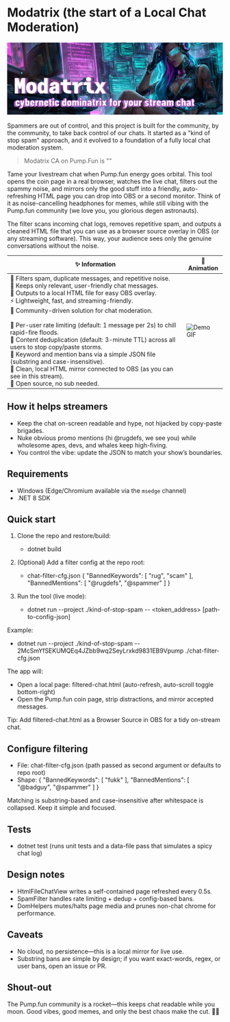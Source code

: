 ﻿# Modatrix (the start of a Local Chat Moderation)

![Demo GIF](./banner.jpg)

Spammers are out of control, and this project is built for the community, by the community, to take back control of our chats.
It started as a "kind of stop spam" approach, and it evolved to a foundation of a fully local chat moderation system.

> Modatrix CA on Pump.Fun is ""

Tame your livestream chat when Pump.fun energy goes orbital. This tool opens the coin page in a real browser, watches the live chat, filters out the spammy noise, and mirrors only the good stuff into a friendly, auto-refreshing HTML page you can drop into OBS or a second monitor. Think of it as noise-cancelling headphones for memes, while still vibing with the Pump.fun community (we love you, you glorious degen astronauts).

The filter scans incoming chat logs, removes repetitive spam, and outputs a cleaned HTML file that you can use as a browser source overlay in OBS (or any streaming software). This way, your audience sees only the genuine conversations without the noise.

| ✨ Information | 🧾 Animation |
|---------|---------|
| 🚫 Filters spam, duplicate messages, and repetitive noise. <br> 👤 Keeps only relevant, user-friendly chat messages. <br> 📂 Outputs to a local HTML file for easy OBS overlay. <br> ⚡ Lightweight, fast, and streaming-friendly. <br> 🤝 Community-driven solution for chat moderation. <br><br> 🔸 Per-user rate limiting (default: 1 message per 2s) to chill rapid-fire floods. <br> 🔸 Content deduplication (default: 3-minute TTL) across all users to stop copy/paste storms. <br> 🔸 Keyword and mention bans via a simple JSON file (substring and case-insensitive). <br> 🔸 Clean, local HTML mirror connected to OBS (as you can see in this stream). <br> 🔸 Open source, no sub needed. | ![Demo GIF](./animated-char.gif)

## How it helps streamers
- Keep the chat on-screen readable and hype, not hijacked by copy-paste brigades.
- Nuke obvious promo mentions (hi @rugdefs, we see you) while wholesome apes, devs, and whales keep high-fiving.
- You control the vibe: update the JSON to match your show’s boundaries.

## Requirements
- Windows (Edge/Chromium available via the `msedge` channel)
- .NET 8 SDK

## Quick start
1) Clone the repo and restore/build:
   - dotnet build

2) (Optional) Add a filter config at the repo root:
   - chat-filter-cfg.json
     {
       "BannedKeywords": [ "rug", "scam" ],
       "BannedMentions": [ "@rugdefs", "@spammer" ]
     }

3) Run the tool (live mode):
   - dotnet run --project ./kind-of-stop-spam -- <token_address> [path-to-config-json]

Example:
- dotnet run --project ./kind-of-stop-spam -- 2McSmYfSEKUMQEq4JZbb9wq2SeyLrxkd9831EB9Vpump ./chat-filter-cfg.json

The app will:
- Open a local page: filtered-chat.html (auto-refresh, auto-scroll toggle bottom-right)
- Open the Pump.fun coin page, strip distractions, and mirror accepted messages.

Tip: Add filtered-chat.html as a Browser Source in OBS for a tidy on-stream chat.

## Configure filtering
- File: chat-filter-cfg.json (path passed as second argument or defaults to repo root)
- Shape:
  {
    "BannedKeywords": [ "fukk" ],
    "BannedMentions": [ "@badguy", "@spammer" ]
  }

Matching is substring-based and case-insensitive after whitespace is collapsed. Keep it simple and focused.

## Tests
- dotnet test (runs unit tests and a data-file pass that simulates a spicy chat log)

## Design notes
- HtmlFileChatView writes a self-contained page refreshed every 0.5s.
- SpamFilter handles rate limiting + dedup + config-based bans.
- DomHelpers mutes/halts page media and prunes non-chat chrome for performance.

## Caveats
- No cloud, no persistence—this is a local mirror for live use.
- Substring bans are simple by design; if you want exact-words, regex, or user bans, open an issue or PR.

## Shout-out
The Pump.fun community is a rocket—this keeps chat readable while you moon. Good vibes, good memes, and only the best chaos make the cut. 🚀🧪
